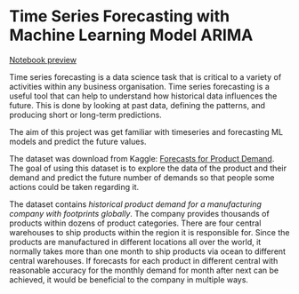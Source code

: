 # Time Series Forecasting with Machine Learning Model ARIMA

[Notebook preview]()

Time series forecasting is a data science task that is critical to a variety of activities within any business organisation. Time series forecasting is a useful tool that can help to understand how historical data influences the future. This is done by looking at past data, defining the patterns, and producing short or long-term predictions.

The aim of this project was get familiar with timeseries and forecasting ML models and predict the future values.

The dataset was download from Kaggle: [Forecasts for Product Demand](https://www.kaggle.com/datasets/felixzhao/productdemandforecasting). The goal of using this dataset is to explore the data of the product and their demand and predict the future number of demands so that people some actions could be taken regarding it.

The dataset contains _historical product demand for a manufacturing company with footprints globally_. The company provides thousands of products within dozens of product categories. There are four central warehouses to ship products within the region it is responsible for. Since the products are manufactured in different locations all over the world, it normally takes more than one month to ship products via ocean to different central warehouses. If forecasts for each product in different central with reasonable accuracy for the monthly demand for month after next can be achieved, it would be beneficial to the company in multiple ways.
